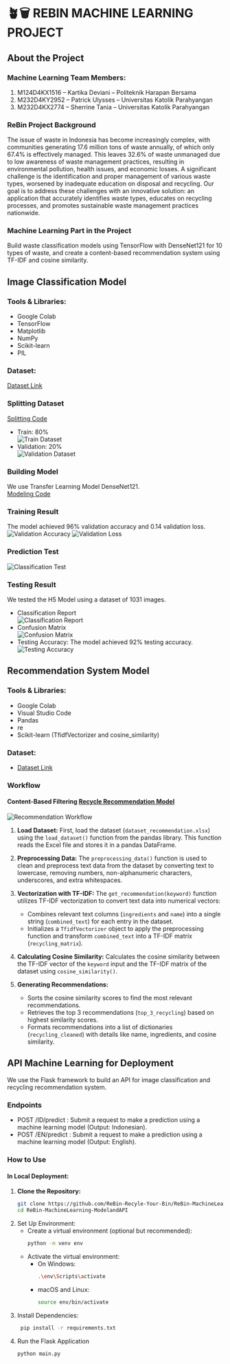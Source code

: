 # 🪴🗑 REBIN MACHINE LEARNING PROJECT

## About the Project

### Machine Learning Team Members:
1. M124D4KX1516 – Kartika Deviani – Politeknik Harapan Bersama
2. M232D4KY2952 – Patrick Ulysses – Universitas Katolik Parahyangan
3. M232D4KX2774 – Sherrine Tania – Universitas Katolik Parahyangan

### ReBin Project Background
The issue of waste in Indonesia has become increasingly complex, with communities generating 17.6 million tons of waste annually, of which only 67.4% is effectively managed. This leaves 32.6% of waste unmanaged due to low awareness of waste management practices, resulting in environmental pollution, health issues, and economic losses. A significant challenge is the identification and proper management of various waste types, worsened by inadequate education on disposal and recycling. Our goal is to address these challenges with an innovative solution: an application that accurately identifies waste types, educates on recycling processes, and promotes sustainable waste management practices nationwide.

### Machine Learning Part in the Project
Build waste classification models using TensorFlow with DenseNet121 for 10 types of waste, and create a content-based recommendation system using TF-IDF and cosine similarity.

## Image Classification Model

### Tools & Libraries:
- Google Colab
- TensorFlow
- Matplotlib
- NumPy
- Scikit-learn
- PIL

### Dataset:
[Dataset Link](https://drive.google.com/drive/folders/1R5KiMunBInm5kznj8nmTd9YJwDePGQrp?usp=sharing)

### Splitting Dataset
[Splitting Code](splitting.ipynb)
- Train: 80% <br>
  ![Train Dataset](Images/train_dataset.png)
- Validation: 20% <br>
  ![Validation Dataset](Images/val_dataset.png)

### Building Model
We use Transfer Learning Model DenseNet121. <br>
[Modeling Code](WasteClassification_DenseNet121.ipynb)

### Training Result
The model achieved 96% validation accuracy and 0.14 validation loss. <br>
![Validation Accuracy](Images/accuracy.png) ![Validation Loss](Images/loss.png)

### Prediction Test
![Classification Test](Images/classification_test.png)

### Testing Result
We tested the H5 Model using a dataset of 1031 images.
- Classification Report <br>
  ![Classification Report](Images/classification_report.png)
- Confusion Matrix <br>
  ![Confusion Matrix](Images/confusion_matrix.png)
- Testing Accuracy: The model achieved 92% testing accuracy. <br>
  ![Testing Accuracy](Images/test_acc.png)

## Recommendation System Model

### Tools & Libraries:
- Google Colab
- Visual Studio Code
- Pandas
- re
- Scikit-learn (TfidfVectorizer and cosine_similarity)

### Dataset:
- [Dataset Link](https://github.com/ReBin-Recyle-Your-Bin/ReBin-MachineLearning-ModelandAPI/blob/master/dataset_recommendation.xlsx)

### Workflow

#### Content-Based Filtering [Recycle Recommendation Model](recycleRecommendation.py) 
![Recommendation Workflow](Images/recomendation.png)

1. **Load Dataset:**
   First, load the dataset (`dataset_recommendation.xlsx`) using the `load_dataset()` function from the pandas library. This function reads the Excel file and stores it in a pandas DataFrame.

2. **Preprocessing Data:**
   The `preprocessing_data()` function is used to clean and preprocess text data from the dataset by converting text to lowercase, removing numbers, non-alphanumeric characters, underscores, and extra whitespaces.

3. **Vectorization with TF-IDF:**
   The `get_recommendation(keyword)` function utilizes TF-IDF vectorization to convert text data into numerical vectors:
   - Combines relevant text columns (`ingredients` and `name`) into a single string (`combined_text`) for each entry in the dataset.
   - Initializes a `TfidfVectorizer` object to apply the preprocessing function and transform `combined_text` into a TF-IDF matrix (`recycling_matrix`).

4. **Calculating Cosine Similarity:**
   Calculates the cosine similarity between the TF-IDF vector of the `keyword` input and the TF-IDF matrix of the dataset using `cosine_similarity()`.

5. **Generating Recommendations:**
   - Sorts the cosine similarity scores to find the most relevant recommendations.
   - Retrieves the top 3 recommendations (`top_3_recycling`) based on highest similarity scores.
   - Formats recommendations into a list of dictionaries (`recycling_cleaned`) with details like name, ingredients, and cosine similarity.

## API Machine Learning for Deployment

We use the Flask framework to build an API for image classification and recycling recommendation system.

### Endpoints
- POST /ID/predict : Submit a request to make a prediction using a machine learning model (Output: Indonesian).
- POST /EN/predict : Submit a request to make a prediction using a machine learning model (Output: English).


### How to Use

#### In Local Deployment:

1. **Clone the Repository:**
   ```bash
   git clone https://github.com/ReBin-Recyle-Your-Bin/ReBin-MachineLearning-ModelandAPI.git
   cd ReBin-MachineLearning-ModelandAPI

2. Set Up Environment:
   - Create a virtual environment (optional but recommended):
     ```bash
     python -m venv env

    - Activate the virtual environment:
         - On Windows:
           ```bash
           .\env\Scripts\activate
         - macOS and Linux:
           ```bash
           source env/bin/activate
  3. Install Dependencies:
       ```bash
        pip install -r requirements.txt
  4. Run the Flask Application
       ```bash
       python main.py

